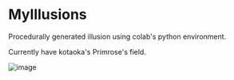 # Mylllusions
Procedurally generated illusion using colab's python environment.

Currently have kotaoka's Primrose's field.

![image](https://github.com/user-attachments/assets/24c70657-9623-4dec-b8ed-830d44f9dab3)

